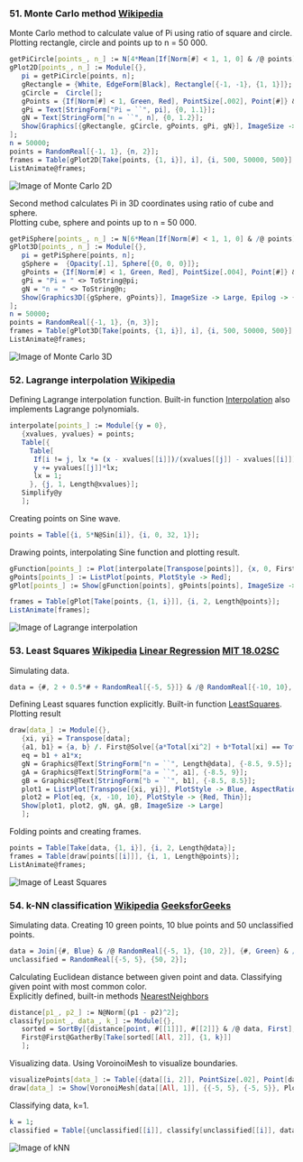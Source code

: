 ### 51. Monte Carlo method [Wikipedia](https://en.wikipedia.org/wiki/Monte_Carlo_method)

Monte Carlo method to calculate value of Pi using ratio of square and circle.  
Plotting rectangle, circle and points up to n = 50 000.
```mathematica
getPiCircle[points_, n_] := N[4*Mean[If[Norm[#] < 1, 1, 0] & /@ points], 5];
gPlot2D[points_, n_] := Module[{},
   pi = getPiCircle[points, n];
   gRectangle = {White, EdgeForm[Black], Rectangle[{-1, -1}, {1, 1}]};
   gCircle =  Circle[];
   gPoints = {If[Norm[#] < 1, Green, Red], PointSize[.002], Point[#]} & /@ points;
   gPi = Text[StringForm["Pi = ``", pi], {0, 1.1}];
   gN = Text[StringForm["n = ``", n], {0, 1.2}];
   Show[Graphics[{gRectangle, gCircle, gPoints, gPi, gN}], ImageSize -> Large]
];
n = 50000;
points = RandomReal[{-1, 1}, {n, 2}];
frames = Table[gPlot2D[Take[points, {1, i}], i], {i, 500, 50000, 500}];
ListAnimate@frames;
```
![Image of Monte Carlo 2D](/img/51.1.MonteCarlo.gif)

Second method calculates Pi in 3D coordinates using ratio of cube and sphere.  
Plotting cube, sphere and points up to n = 50 000.
```mathematica
getPiSphere[points_, n_] := N[6*Mean[If[Norm[#] < 1, 1, 0] & /@ points], 5];
gPlot3D[points_, n_] := Module[{},
   pi = getPiSphere[points, n];
   gSphere =  {Opacity[.1], Sphere[{0, 0, 0}]};
   gPoints = {If[Norm[#] < 1, Green, Red], PointSize[.004], Point[#]} & /@ points;
   gPi = "Pi = " <> ToString@pi;
   gN = "n = " <> ToString@n;
   Show[Graphics3D[{gSphere, gPoints}], ImageSize -> Large, Epilog -> {Inset[gN, {.02, 0.99}], Inset[gPi, {.02, 0.96}]}]
];
n = 50000;
points = RandomReal[{-1, 1}, {n, 3}];
frames = Table[gPlot3D[Take[points, {1, i}], i], {i, 500, 50000, 500}];
ListAnimate@frames;
```
![Image of Monte Carlo 3D](/img/51.2.MonteCarlo.gif)

### 52. Lagrange interpolation [Wikipedia](https://en.wikipedia.org/wiki/Lagrange_polynomial)

Defining Lagrange interpolation function. Built-in function [Interpolation](http://reference.wolfram.com/language/ref/Interpolation.html) also implements Lagrange polynomials.  
```mathematica
interpolate[points_] := Module[{y = 0},
   {xvalues, yvalues} = points;
   Table[{
     Table[
      If[i != j, lx *= (x - xvalues[[i]])/(xvalues[[j]] - xvalues[[i]])], {i, 1, Length@xvalues}];
      y += yvalues[[j]]*lx;
      lx = 1;
     }, {j, 1, Length@xvalues}];
   Simplify@y
   ];
```

Creating points on Sine wave.
```mathematica
points = Table[{i, 5*N@Sin[i]}, {i, 0, 32, 1}];
```

Drawing points, interpolating Sine function and plotting result.
```mathematica
gFunction[points_] := Plot[interpolate[Transpose[points]], {x, 0, First@Last@points}, AspectRatio -> Automatic, PlotRange -> {{0, 10*Pi}, {-6, 6}}, Ticks -> {Table[t, {t, 0, 10*Pi, Pi}], {-10, -5, 0, 5, 10}}];
gPoints[points_] := ListPlot[points, PlotStyle -> Red];
gPlot[points_] := Show[gFunction[points], gPoints[points], ImageSize -> Large];

frames = Table[gPlot[Take[points, {1, i}]], {i, 2, Length@points}];
ListAnimate[frames];
```

![Image of Lagrange interpolation](/img/52.LagrangeInterpolation.gif)

### 53. Least Squares [Wikipedia](https://en.wikipedia.org/wiki/Least_squares) [Linear Regression](https://en.wikipedia.org/wiki/Linear_regression) [MIT 18.02SC](https://www.youtube.com/watch?v=YwZYSTQs-Hk)

Simulating data.
```mathematica
data = {#, 2 + 0.5*# + RandomReal[{-5, 5}]} & /@ RandomReal[{-10, 10}, 100];
```

Defining Least squares function explicitly. Built-in function [LeastSquares](http://reference.wolfram.com/language/ref/LeastSquares.html).  
Plotting result
```mathematica
draw[data_] := Module[{},
   {xi, yi} = Transpose[data];
   {a1, b1} = {a, b} /. First@Solve[{a*Total[xi^2] + b*Total[xi] == Total[xi*yi], a*Total[xi] + b*Length[xi] == Total[yi]}, {a, b}];
   eq = b1 + a1*x;
   gN = Graphics@Text[StringForm["n = ``", Length@data], {-8.5, 9.5}];
   gA = Graphics@Text[StringForm["a = ``", a1], {-8.5, 9}];
   gB = Graphics@Text[StringForm["b = ``", b1], {-8.5, 8.5}];
   plot1 = ListPlot[Transpose[{xi, yi}], PlotStyle -> Blue, AspectRatio -> Automatic, PlotRange -> {{-10, 10}, {-10, 10}}];
   plot2 = Plot[eq, {x, -10, 10}, PlotStyle -> {Red, Thin}];
   Show[plot1, plot2, gN, gA, gB, ImageSize -> Large]
   ];
```

Folding points and creating frames.
```mathematica
points = Table[Take[data, {1, i}], {i, 2, Length@data}];
frames = Table[draw[points[[i]]], {i, 1, Length@points}];
ListAnimate@frames;
```

![Image of Least Squares](/img/53.LeastSquares.gif)

### 54. k-NN classification [Wikipedia](https://en.wikipedia.org/wiki/K-nearest_neighbors_algorithm) [GeeksforGeeks](https://www.youtube.com/watch?v=odqIu23OSbs)

Simulating data. Creating 10 green points, 10 blue points and 50 unclassified points.
```mathematica
data = Join[{#, Blue} & /@ RandomReal[{-5, 1}, {10, 2}], {#, Green} & /@ RandomReal[{-1, 5}, {10, 2}]];
unclassified = RandomReal[{-5, 5}, {50, 2}];
```

Calculating Euclidean distance between given point and data. Classifying given point with most common color.  
Explicitly defined, built-in methods [NearestNeighbors](http://reference.wolfram.com/language/ref/method/NearestNeighbors.html)
```mathematica
distance[p1_, p2_] := N@Norm[(p1 - p2)^2];
classify[point_, data_, k_] := Module[{},
   sorted = SortBy[{distance[point, #[[1]]], #[[2]]} & /@ data, First];
   First@First@GatherBy[Take[sorted[[All, 2]], {1, k}]]
   ];
```

Visualizing data. Using VoroinoiMesh to visualize boundaries.
```mathematica
visualizePoints[data_] := Table[{data[[i, 2]], PointSize[.02], Point[data[[i, 1]]]}, {i, 1, Length@data}];
draw[data_] := Show[VoronoiMesh[data[[All, 1]], {{-5, 5}, {-5, 5}}, PlotTheme -> "Monochrome"], Graphics[visualizePoints[data]], ImageSize -> Large];
```

Classifying data, k=1.
```mathematica
k = 1;
classified = Table[{unclassified[[i]], classify[unclassified[[i]], data, k]}, {i,1, Length@unclassified}];
```

![Image of kNN](/img/54.kNN.gif)
